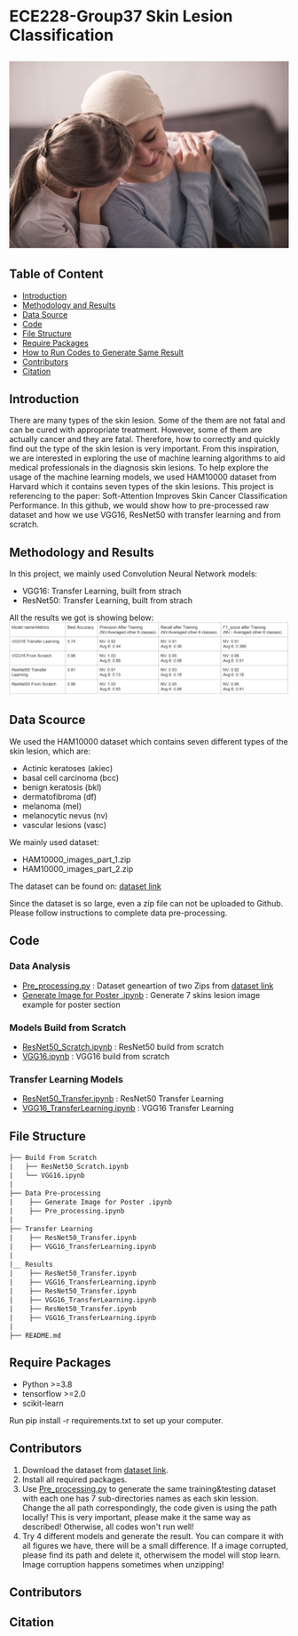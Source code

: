 # ECE228-Group37 Skin Lesion Classification
![dashboard_preview](/nb.jpeg)
---
## Table of Content
- [Introduction](#introduction)
- [Methodology and Results](#methodologyandresults)
- [Data Source](#datasource)
- [Code](#code)
- [File Structure](#filestructure)
- [Require Packages](#requirepackages)
- [How to Run Codes to Generate Same Result](#run)
- [Contributors](#contributors)
- [Citation](#citation)


<a name="introduction"></a>
## Introduction
There are many types of the skin lesion. Some of the them are not fatal and can be cured with appropriate treatment. However, some of them are actually cancer and they are fatal. Therefore, how to correctly and quickly find out the type of the skin lesion is very important. From this inspiration, we are interested in exploring the use of machine learning algorithms to aid medical professionals in the diagnosis skin lesions. To help explore the usage of the machine learning models, we used HAM10000 dataset from Harvard which it contains seven types of the skin lesions. This project is referencing to the paper: Soft-Attention Improves Skin Cancer Classification Performance. In this github, we would show how to pre-processed raw dataset and how we use VGG16, ResNet50 with transfer learning and from scratch.



<a name="methodologyandresults"></a>
## Methodology and Results
In this project, we mainly used Convolution Neural Network models:
- VGG16: Transfer Learning, built from strach
- ResNet50: Transfer Learning, built from strach

All the results we got is showing below:
![result](/score_table.png)


<a name="datasource"></a>
## Data Scource
We used the HAM10000 dataset which contains seven different types of the skin lesion, which are:
- Actinic keratoses (akiec)
- basal cell carcinoma (bcc)
- benign keratosis (bkl)
- dermatofibroma (df)
- melanoma (mel)
- melanocytic nevus (nv)
- vascular lesions (vasc)

We mainly used dataset:
- HAM10000_images_part_1.zip
- HAM10000_images_part_2.zip

The dataset can be found on:
[dataset link](https://dataverse.harvard.edu/dataset.xhtml?persistentId=doi:10.7910/DVN/DBW86T)

Since the dataset is so large, even a zip file can not be uploaded to Github. Please follow instructions to complete data pre-processing.



<a name="code"></a>
## Code

### Data Analysis
- [Pre_processing.py](../main/Data%20Pre-processing/Pre_processing.ipynb) : Dataset geneartion of two Zips from [dataset link](https://dataverse.harvard.edu/dataset.xhtml?persistentId=doi:10.7910/DVN/DBW86T)
- [Generate Image for Poster .ipynb](../main/Data%20Pre-processing/Generate%20Image%20for%20Poster%20.ipynb) : Generate 7 skins lesion image example for poster section
### Models Build from Scratch
- [ResNet50_Scratch.ipynb](Build%20From%20Scratch/ResNet50_Scratch.ipynb) : ResNet50 build from scratch
- [VGG16.ipynb](Build%20From%20Scratch/VGG16.ipynb) : VGG16 build from scratch
### Transfer Learning Models
- [ResNet50_Transfer.ipynb](Transfer%20Learning/ResNet50_Transfer.ipynb) : ResNet50 Transfer Learning
- [VGG16_TransferLearning.ipynb](Transfer%20Learning/ResNet50_Transfer.ipynb) : VGG16 Transfer Learning





<a name="filestructure"></a>
## File Structure

```
├── Build From Scratch
|   ├── ResNet50_Scratch.ipynb
|   └── VGG16.ipynb
|
├── Data Pre-processing
|    ├── Generate Image for Poster .ipynb
|    ├── Pre_processing.ipynb
|
├── Transfer Learning
|    ├── ResNet50_Transfer.ipynb
|    ├── VGG16_TransferLearning.ipynb
|
|__ Results
|    ├── ResNet50_Transfer.ipynb
|    ├── VGG16_TransferLearning.ipynb
|    ├── ResNet50_Transfer.ipynb
|    ├── VGG16_TransferLearning.ipynb
|    ├── ResNet50_Transfer.ipynb
|    ├── VGG16_TransferLearning.ipynb
|
├── README.md
```

<a name="requirepackages"></a>
## Require Packages

- Python >=3.8
- tensorflow >=2.0
- scikit-learn



Run pip install -r requirements.txt to set up your computer. 

<a name="run"></a>
## Contributors
1. Download the dataset from [dataset link](https://dataverse.harvard.edu/dataset.xhtml?persistentId=doi:10.7910/DVN/DBW86T).
2. Install all required packages.
3. Use [Pre_processing.py](../main/Data%20Pre-processing/Pre_processing.ipynb) to generate the same training&testing dataset with each one has 7 sub-directories names as each skin lession. Change the all path correspondingly, the code given is using the path locally! This is very important, please make it the same way as described! Otherwise, all codes won't run well!
5. Try 4 different models and generate the result. You can compare it with all figures we have, there will be a small difference. If a image corrupted, please find its path and delete it, otherwisem the model will stop learn. Image corruption happens sometimes when unzipping!


<a name="contributors"></a>
## Contributors


<a name="citation"></a>
## Citation
